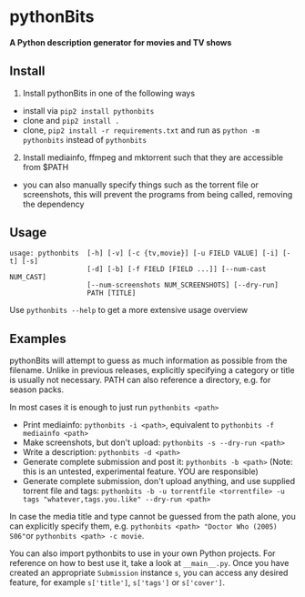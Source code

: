 # pythonBits
#### A Python description generator for movies and TV shows

## Install
1. Install pythonBits in one of the following ways
  * install via `pip2 install pythonbits`
  * clone and `pip2 install .`
  * clone, `pip2 install -r requirements.txt` and run as `python -m pythonbits` instead of `pythonbits`

2. Install mediainfo, ffmpeg and mktorrent such that they are accessible from $PATH
  * you can also manually specify things such as the torrent file or screenshots, this will prevent the programs from being called, removing the dependency

## Usage
```
usage: pythonbits  [-h] [-v] [-c {tv,movie}] [-u FIELD VALUE] [-i] [-t] [-s]
                   [-d] [-b] [-f FIELD [FIELD ...]] [--num-cast NUM_CAST]
                   [--num-screenshots NUM_SCREENSHOTS] [--dry-run]
                   PATH [TITLE]
```
Use `pythonbits --help` to get a more extensive usage overview

## Examples
pythonBits will attempt to guess as much information as possible from the filename. Unlike in previous releases, explicitly specifying a category or title is usually not necessary. PATH can also reference a directory, e.g. for season packs.

In most cases it is enough to just run `pythonbits <path>`

* Print mediainfo: `pythonbits -i <path>`, equivalent to `pythonbits -f mediainfo <path>`
* Make screenshots, but don't upload: `pythonbits -s --dry-run <path>`
* Write a description: `pythonbits -d <path>`
* Generate complete submission and post it: `pythonbits -b <path>` (Note: this is an untested, experimental feature. YOU are responsible)
* Generate complete submission, don't upload anything, and use supplied torrent file and tags: `pythonbits -b -u torrentfile <torrentfile> -u tags "whatever,tags.you.like" --dry-run <path>`

In case the media title and type cannot be guessed from the path alone, you can explicitly specify them, e.g. `pythonbits <path> "Doctor Who (2005) S06"`or `pythonbits <path> -c movie`.

You can also import pythonbits to use in your own Python projects. For reference on how to best use it, take a look at `__main__.py`. Once you have created an appropriate `Submission` instance `s`, you can access any desired feature, for example `s['title']`, `s['tags']` or `s['cover']`.
